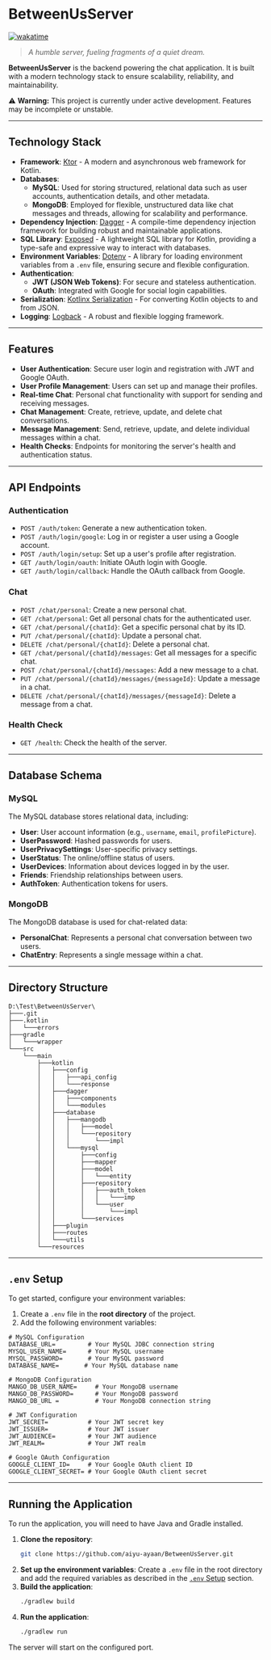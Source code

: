 # BetweenUsServer
[![wakatime](https://wakatime.com/badge/github/aiyu-ayaan/BetweenUs.svg)](https://wakatime.com/badge/github/aiyu-ayaan/BetweenUs)

> *A humble server, fueling fragments of a quiet dream.*


**BetweenUsServer** is the backend powering the chat application. It is built with a modern technology stack to ensure scalability, reliability, and maintainability.


⚠️ **Warning:** This project is currently under active development. Features may be incomplete or unstable.

---

## Technology Stack

*   **Framework**: [Ktor](https://ktor.io/) - A modern and asynchronous web framework for Kotlin.
*   **Databases**:
    *   **MySQL**: Used for storing structured, relational data such as user accounts, authentication details, and other metadata.
    *   **MongoDB**: Employed for flexible, unstructured data like chat messages and threads, allowing for scalability and performance.
*   **Dependency Injection**: [Dagger](https://dagger.dev/) - A compile-time dependency injection framework for building robust and maintainable applications.
*   **SQL Library**: [Exposed](https://github.com/JetBrains/Exposed) - A lightweight SQL library for Kotlin, providing a type-safe and expressive way to interact with databases.
*   **Environment Variables**: [Dotenv](https://github.com/cdimascio/dotenv-kotlin) - A library for loading environment variables from a `.env` file, ensuring secure and flexible configuration.
*   **Authentication**:
    *   **JWT (JSON Web Tokens)**: For secure and stateless authentication.
    *   **OAuth**: Integrated with Google for social login capabilities.
*   **Serialization**: [Kotlinx Serialization](https://github.com/Kotlin/kotlinx.serialization) - For converting Kotlin objects to and from JSON.
*   **Logging**: [Logback](http://logback.qos.ch/) - A robust and flexible logging framework.

---

## Features

*   **User Authentication**: Secure user login and registration with JWT and Google OAuth.
*   **User Profile Management**: Users can set up and manage their profiles.
*   **Real-time Chat**: Personal chat functionality with support for sending and receiving messages.
*   **Chat Management**: Create, retrieve, update, and delete chat conversations.
*   **Message Management**: Send, retrieve, update, and delete individual messages within a chat.
*   **Health Checks**: Endpoints for monitoring the server's health and authentication status.

---

## API Endpoints

### Authentication

*   `POST /auth/token`: Generate a new authentication token.
*   `POST /auth/login/google`: Log in or register a user using a Google account.
*   `POST /auth/login/setup`: Set up a user's profile after registration.
*   `GET /auth/login/oauth`: Initiate OAuth login with Google.
*   `GET /auth/login/callback`: Handle the OAuth callback from Google.

### Chat

*   `POST /chat/personal`: Create a new personal chat.
*   `GET /chat/personal`: Get all personal chats for the authenticated user.
*   `GET /chat/personal/{chatId}`: Get a specific personal chat by its ID.
*   `PUT /chat/personal/{chatId}`: Update a personal chat.
*   `DELETE /chat/personal/{chatId}`: Delete a personal chat.
*   `GET /chat/personal/{chatId}/messages`: Get all messages for a specific chat.
*   `POST /chat/personal/{chatId}/messages`: Add a new message to a chat.
*   `PUT /chat/personal/{chatId}/messages/{messageId}`: Update a message in a chat.
*   `DELETE /chat/personal/{chatId}/messages/{messageId}`: Delete a message from a chat.

### Health Check

*   `GET /health`: Check the health of the server.

---

## Database Schema

### MySQL

The MySQL database stores relational data, including:

*   **User**: User account information (e.g., `username`, `email`, `profilePicture`).
*   **UserPassword**: Hashed passwords for users.
*   **UserPrivacySettings**: User-specific privacy settings.
*   **UserStatus**: The online/offline status of users.
*   **UserDevices**: Information about devices logged in by the user.
*   **Friends**: Friendship relationships between users.
*   **AuthToken**: Authentication tokens for users.

### MongoDB

The MongoDB database is used for chat-related data:

*   **PersonalChat**: Represents a personal chat conversation between two users.
*   **ChatEntry**: Represents a single message within a chat.

---


## Directory Structure

```
D:\Test\BetweenUsServer\
├───.git
├───.kotlin
│   └───errors
├───gradle
│   └───wrapper
└───src
    └───main
        ├───kotlin
        │   ├───config
        │   │   ├───api_config
        │   │   └───response
        │   ├───dagger
        │   │   ├───components
        │   │   └───modules
        │   ├───database
        │   │   ├───mangodb
        │   │   │   ├───model
        │   │   │   └───repository
        │   │   │       └───impl
        │   │   └───mysql
        │   │       ├───config
        │   │       ├───mapper
        │   │       ├───model
        │   │       │   └───entity
        │   │       ├───repository
        │   │       │   ├───auth_token
        │   │       │   │   └───imp
        │   │       │   └───user
        │   │       │       └───impl
        │   │       └───services
        │   ├───plugin
        │   ├───routes
        │   └───utils
        └───resources
```

---


## `.env` Setup

To get started, configure your environment variables:

1.  Create a `.env` file in the **root directory** of the project.
2.  Add the following environment variables:

```dotenv
# MySQL Configuration
DATABASE_URL=         # Your MySQL JDBC connection string
MYSQL_USER_NAME=      # Your MySQL username
MYSQL_PASSWORD=       # Your MySQL password
DATABASE_NAME=       # Your MySQL database name

# MongoDB Configuration
MANGO_DB_USER_NAME=     # Your MongoDB username
MANGO_DB_PASSWORD=      # Your MongoDB password
MANGO_DB_URL =          # Your MongoDB connection string

# JWT Configuration
JWT_SECRET=           # Your JWT secret key
JWT_ISSUER=           # Your JWT issuer
JWT_AUDIENCE=         # Your JWT audience
JWT_REALM=            # Your JWT realm

# Google OAuth Configuration
GOOGLE_CLIENT_ID=     # Your Google OAuth client ID
GOOGLE_CLIENT_SECRET= # Your Google OAuth client secret
```

---

## Running the Application

To run the application, you will need to have Java and Gradle installed.

1.  **Clone the repository**:
    ```bash
    git clone https://github.com/aiyu-ayaan/BetweenUsServer.git
    ```
2.  **Set up the environment variables**:
    Create a `.env` file in the root directory and add the required variables as described in the [`.env` Setup](#env-setup) section.
3.  **Build the application**:
    ```bash
    ./gradlew build
    ```
4.  **Run the application**:
    ```bash
    ./gradlew run
    ```

The server will start on the configured port.


